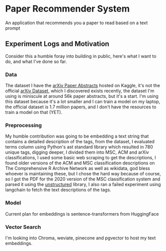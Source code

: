 # Paper Recommender System

An application that recommends you a paper to read based on a text prompt

## Experiment Logs and Motivation

Consider this a humble foray into building in public, here's what I want to do, and what I've done so far.

### Data

The dataset I have the [arXiv Paper Abstracts](https://www.kaggle.com/datasets/spsayakpaul/arxiv-paper-abstracts) hosted on Kaggle, it's not the official [arXiv Dataset](https://www.kaggle.com/datasets/Cornell-University/arxiv), which I discovered exists recently, the dataset I'm using is miniscule at around 56k paper abstracts, but it's a start. I'm using this dataset because it's a lot smaller and I can train a model on my laptop, the official dataset is 1.7 million papers, and I don't have the resources to train a model on that (YET).

### Preprocessing

My humble contribution was going to be embedding a text string that contains a detailed description of the tags, from the dataset, I evaluated terms column using Python's ast standard library which resulted in 780 unique tags, digging deeper, I divided them into MSC, ACM and arXiv classifications, I used some basic web scraping to get the descriptions, I found older versions of the ACM and MSC classification descriptions on The Comprehensive R Archive Network as well as wikidata, god bless whoever is maintaining these, but I chose the hard way because of course,
so I got the PDF for the 2020 version of the MSC classification system and parsed it using the [unstructured](https://github.com/Unstructured-IO/unstructured) library, I also ran a failed experiment using langchain to fetch the text descriptions of the tags.

### Model

Current plan for embeddings is sentence-transformers from HuggingFace

### Vector Search

I'm looking into Chroma, weviate, pinecone and pgvector to host my text embeddings.
